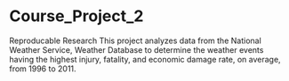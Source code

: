 # Course_Project_2
Reproducable Research
This project analyzes data from the National Weather Service, Weather Database to determine the weather events having the highest injury, fatality, and economic damage rate, on average, from 1996 to 2011.
